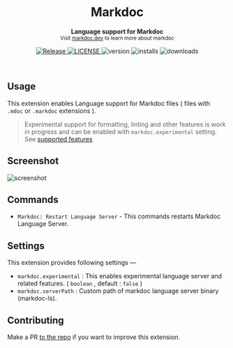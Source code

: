 <h1 align='center'>Markdoc</h1>
<p align="center">
  <b>Language support for Markdoc</b><br/>
  <sub>Visit <a href="https://markdoc.dev">markdoc.dev</a> to learn more about markdoc</sub>
</p>
<p align='center'>
  <a href="https://github.com/markdoc-extra/vscode-markdoc/actions/workflows/release.yml">
    <img alt="Release" src="https://img.shields.io/github/actions/workflow/status/markdoc-extra/vscode-markdoc/release.yml?style=flat-square" />
  </a>
  <a href="https://github.com/markdoc-extra/vscode-markdoc/blob/main/LICENSE">
    <img alt="LICENSE" src="https://img.shields.io/github/license/markdoc-extra/vscode-markdoc?style=flat-square" />
  </a>
  <img alt="version" src="https://img.shields.io/visual-studio-marketplace/v/mohitsingh.markdoc?style=flat-square" />
  <img alt="installs" src="https://img.shields.io/visual-studio-marketplace/i/mohitsingh.markdoc?style=flat-square" />
  <img alt="downloads" src="https://img.shields.io/visual-studio-marketplace/d/mohitsingh.markdoc?style=flat-square" />
</p>
<br />

## Usage

This extension enables Language support for Markdoc files ( files with `.mdoc` or `.markdoc` extensions ).

> Experimental support for formatting, linting and other features is work in progress and can be enabled with `markdoc.experimental` setting. See [supported features](https://github.com/markdoc-extra/markdoc-ls/discussions/2)

## Screenshot

![screenshot](https://user-images.githubusercontent.com/4941333/170298388-213860ae-2a18-45ff-a830-f451e39eb266.png)

## Commands

- `Markdoc: Restart Language Server` - This commands restarts Markdoc Language Server.

## Settings

This extension provides following settings —

- `markdoc.experimental` : This enables experimental language server and related features. ( `boolean` , default : `false` )
- `markdoc.serverPath` : Custom path of markdoc language server binary (markdoc-ls).

## Contributing

Make a PR [to the repo](https://github.com/markdoc-extra/vscode-markdoc) if you want to improve this extension.
